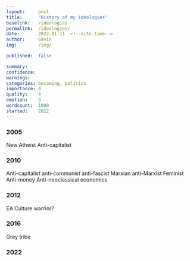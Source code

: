```yaml
---
layout:     post
title:      "History of my ideologies"
baselink:   /ideologies
permalink:  /ideologies/
date:       2022-01-11  <!--site.time-->
author:     Gavin   
img:        /img/

published:  false

summary:    
confidence: 
warnings:   
categories: becoming, politics
importance: 4
quality:    4
emotion:    9
wordcount:  1000
started:    2022
---
```


### 2005

New Atheist
Anti-capitalist

### 2010

Anti-capitalist anti-communist anti-fascist
Marxian anti-Marxist
Feminist
Anti-money
Anti-neoclassical economics

### 2012

EA
Culture warrior?

### 2016

Grey tribe

### 2022

